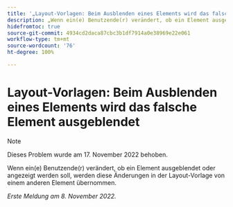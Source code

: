 ```yaml
---
title: '„Layout-Vorlagen: Beim Ausblenden eines Elements wird das falsche Element ausgeblendet“'
description: „Wenn ein(e) Benutzende(r) verändert, ob ein Element ausgeblendet oder angezeigt werden soll, werden diese Änderungen in der Layout-Vorlage von einem anderen Element übernommen.“
hidefromtoc: true
source-git-commit: 4934cd2daca87cbc3b1df7914a0e38969e22e061
workflow-type: tm+mt
source-wordcount: '76'
ht-degree: 100%

---
```



# Layout-Vorlagen: Beim Ausblenden eines Elements wird das falsche Element ausgeblendet

>[!NOTE]
>
>Dieses Problem wurde am 17. November 2022 behoben.

Wenn ein(e) Benutzende(r) verändert, ob ein Element ausgeblendet oder angezeigt werden soll, werden diese Änderungen in der Layout-Vorlage von einem anderen Element übernommen.

_Erste Meldung am 8. November 2022._


